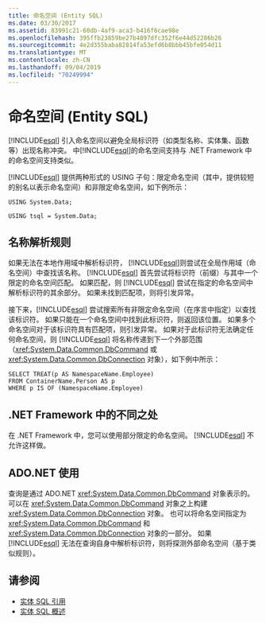 ```yaml
---
title: 命名空间 (Entity SQL)
ms.date: 03/30/2017
ms.assetid: 83991c21-60db-4af9-aca3-b416f6cae98e
ms.openlocfilehash: 395ffb23859be27b4897dfc352f6e44d52286b26
ms.sourcegitcommit: 4e2d355baba82814fa53efd6b8bbb45bfe054d11
ms.translationtype: MT
ms.contentlocale: zh-CN
ms.lasthandoff: 09/04/2019
ms.locfileid: "70249994"
---
```

# <a name="namespaces-entity-sql"></a>命名空间 (Entity SQL)
[!INCLUDE[esql](../../../../../../includes/esql-md.md)] 引入命名空间以避免全局标识符（如类型名称、实体集、函数等）出现名称冲突。 中[!INCLUDE[esql](../../../../../../includes/esql-md.md)]的命名空间支持与 .NET Framework 中的命名空间支持类似。  
  
 [!INCLUDE[esql](../../../../../../includes/esql-md.md)] 提供两种形式的 USING 子句：限定命名空间（其中，提供较短的别名以表示命名空间）和非限定命名空间，如下例所示：  
  
 `USING System.Data;`  
  
 `USING tsql = System.Data;`  
  
## <a name="name-resolution-rules"></a>名称解析规则  
 如果无法在本地作用域中解析标识符， [!INCLUDE[esql](../../../../../../includes/esql-md.md)]则尝试在全局作用域（命名空间）中查找该名称。 [!INCLUDE[esql](../../../../../../includes/esql-md.md)] 首先尝试将标识符（前缀）与其中一个限定的命名空间匹配。 如果匹配，则 [!INCLUDE[esql](../../../../../../includes/esql-md.md)] 尝试在指定的命名空间中解析标识符的其余部分。 如果未找到匹配项，则将引发异常。  
  
 接下来，[!INCLUDE[esql](../../../../../../includes/esql-md.md)] 尝试搜索所有非限定命名空间（在序言中指定）以查找该标识符。 如果只能在一个命名空间中找到此标识符，则返回该位置。 如果多个命名空间对于该标识符具有匹配项，则引发异常。 如果对于此标识符无法确定任何命名空间，则 [!INCLUDE[esql](../../../../../../includes/esql-md.md)] 将名称传递到下一个外部范围（<xref:System.Data.Common.DbCommand> 或 <xref:System.Data.Common.DbConnection> 对象），如下例中所示：  
  
```  
SELECT TREAT(p AS NamespaceName.Employee)  
FROM ContainerName.Person AS p  
WHERE p IS OF (NamespaceName.Employee)  
```  
  
## <a name="differences-from-the-net-framework"></a>.NET Framework 中的不同之处  
 在 .NET Framework 中，您可以使用部分限定的命名空间。 [!INCLUDE[esql](../../../../../../includes/esql-md.md)] 不允许这样做。  
  
## <a name="adonet-usage"></a>ADO.NET 使用  
 查询是通过 ADO.NET <xref:System.Data.Common.DbCommand> 对象表示的。 可以在 <xref:System.Data.Common.DbCommand> 对象之上构建 <xref:System.Data.Common.DbConnection> 对象。 也可以将命名空间指定为 <xref:System.Data.Common.DbCommand> 和 <xref:System.Data.Common.DbConnection> 对象的一部分。 如果 [!INCLUDE[esql](../../../../../../includes/esql-md.md)] 无法在查询自身中解析标识符，则将探测外部命名空间（基于类似规则）。  
  
## <a name="see-also"></a>请参阅

- [实体 SQL 引用](entity-sql-reference.md)
- [实体 SQL 概述](entity-sql-overview.md)
